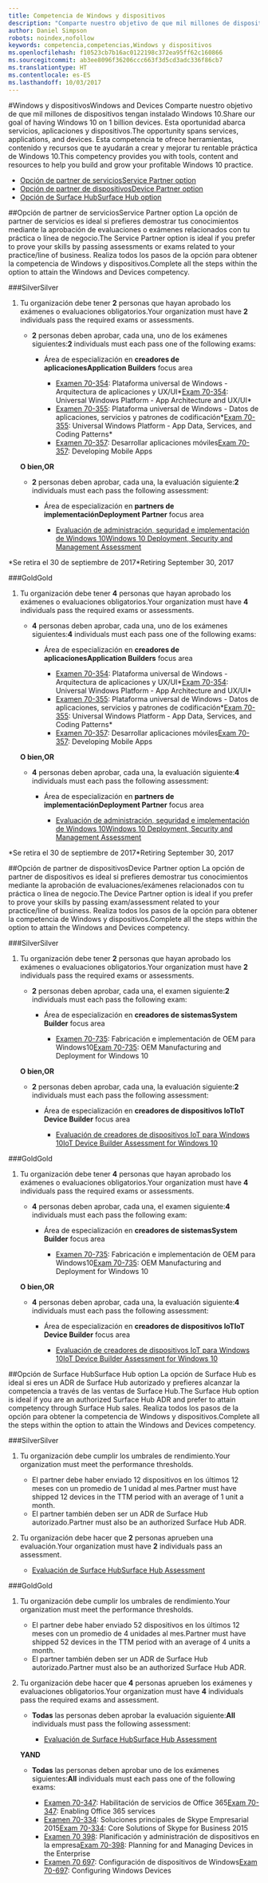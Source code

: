 ```yaml
---
title: Competencia de Windows y dispositivos
description: "Comparte nuestro objetivo de que mil millones de dispositivos tengan instalado Windows 10. Esta oportunidad abarca servicios, aplicaciones y dispositivos. Esta competencia te ofrece herramientas, contenido y recursos que te ayudarán a crear y mejorar tu rentable práctica de Windows 10."
author: Daniel Simpson
robots: noindex,nofollow
keywords: competencia,competencias,Windows y dispositivos
ms.openlocfilehash: f10523cb7b16ac0122198c372ea95ff62c160866
ms.sourcegitcommit: ab3ee8096f36206ccc663f3d5cd3adc336f86cb7
ms.translationtype: HT
ms.contentlocale: es-ES
ms.lasthandoff: 10/03/2017
---
```

#<a name="windows-and-devices"></a><span data-ttu-id="f89ac-106">Windows y dispositivos</span><span class="sxs-lookup"><span data-stu-id="f89ac-106">Windows and Devices</span></span> 
<span data-ttu-id="f89ac-107">Comparte nuestro objetivo de que mil millones de dispositivos tengan instalado Windows 10.</span><span class="sxs-lookup"><span data-stu-id="f89ac-107">Share our goal of having Windows 10 on 1 billion devices.</span></span> <span data-ttu-id="f89ac-108">Esta oportunidad abarca servicios, aplicaciones y dispositivos.</span><span class="sxs-lookup"><span data-stu-id="f89ac-108">The opportunity spans services, applications, and devices.</span></span> <span data-ttu-id="f89ac-109">Esta competencia te ofrece herramientas, contenido y recursos que te ayudarán a crear y mejorar tu rentable práctica de Windows 10.</span><span class="sxs-lookup"><span data-stu-id="f89ac-109">This competency provides you with tools, content and resources to help you build and grow your profitable Windows 10 practice.</span></span>

- [<span data-ttu-id="f89ac-110">Opción de partner de servicios</span><span class="sxs-lookup"><span data-stu-id="f89ac-110">Service Partner option</span></span>](#service-partner-option)
- [<span data-ttu-id="f89ac-111">Opción de partner de dispositivos</span><span class="sxs-lookup"><span data-stu-id="f89ac-111">Device Partner option</span></span>](#device-partner-option)
- [<span data-ttu-id="f89ac-112">Opción de Surface Hub</span><span class="sxs-lookup"><span data-stu-id="f89ac-112">Surface Hub option</span></span>](#surface-hub-option)

##<a name="service-partner-option"></a><span data-ttu-id="f89ac-113">Opción de partner de servicios</span><span class="sxs-lookup"><span data-stu-id="f89ac-113">Service Partner option</span></span>
<span data-ttu-id="f89ac-114">La opción de partner de servicios es ideal si prefieres demostrar tus conocimientos mediante la aprobación de evaluaciones o exámenes relacionados con tu práctica o línea de negocio.</span><span class="sxs-lookup"><span data-stu-id="f89ac-114">The Service Partner option is ideal if you prefer to prove your skills by passing assessments or exams related to your practice/line of business.</span></span> <span data-ttu-id="f89ac-115">Realiza todos los pasos de la opción para obtener la competencia de Windows y dispositivos.</span><span class="sxs-lookup"><span data-stu-id="f89ac-115">Complete all the steps within the option to attain the Windows and Devices competency.</span></span>

###<a name="silver"></a><span data-ttu-id="f89ac-116">Silver</span><span class="sxs-lookup"><span data-stu-id="f89ac-116">Silver</span></span>
1. <span data-ttu-id="f89ac-117">Tu organización debe tener **2** personas que hayan aprobado los exámenes o evaluaciones obligatorios.</span><span class="sxs-lookup"><span data-stu-id="f89ac-117">Your organization must have **2** individuals pass the required exams or assessments.</span></span>

    - <span data-ttu-id="f89ac-118">**2** personas deben aprobar, cada una, uno de los exámenes siguientes:</span><span class="sxs-lookup"><span data-stu-id="f89ac-118">**2** individuals must each pass one of the following exams:</span></span>

        - <span data-ttu-id="f89ac-119">Área de especialización en **creadores de aplicaciones**</span><span class="sxs-lookup"><span data-stu-id="f89ac-119">**Application Builders** focus area</span></span>

            - <span data-ttu-id="f89ac-120">[Examen 70-354](https://www.microsoft.com/en-us/learning/exam-70-354.aspx): Plataforma universal de Windows - Arquitectura de aplicaciones y UX/UI*</span><span class="sxs-lookup"><span data-stu-id="f89ac-120">[Exam 70-354](https://www.microsoft.com/en-us/learning/exam-70-354.aspx): Universal Windows Platform - App Architecture and UX/UI*</span></span>
            - <span data-ttu-id="f89ac-121">[Examen 70-355](https://www.microsoft.com/en-us/learning/exam-70-355.aspx): Plataforma universal de Windows - Datos de aplicaciones, servicios y patrones de codificación*</span><span class="sxs-lookup"><span data-stu-id="f89ac-121">[Exam 70-355](https://www.microsoft.com/en-us/learning/exam-70-355.aspx): Universal Windows Platform - App Data, Services, and Coding Patterns*</span></span>
            - <span data-ttu-id="f89ac-122">[Examen 70-357](https://www.microsoft.com/en-us/learning/exam-70-357.aspx): Desarrollar aplicaciones móviles</span><span class="sxs-lookup"><span data-stu-id="f89ac-122">[Exam 70-357](https://www.microsoft.com/en-us/learning/exam-70-357.aspx): Developing Mobile Apps</span></span>

    **<span data-ttu-id="f89ac-123">O bien,</span><span class="sxs-lookup"><span data-stu-id="f89ac-123">OR</span></span>**

    - <span data-ttu-id="f89ac-124">**2** personas deben aprobar, cada una, la evaluación siguiente:</span><span class="sxs-lookup"><span data-stu-id="f89ac-124">**2** individuals must each pass the following assessment:</span></span>

        - <span data-ttu-id="f89ac-125">Área de especialización en **partners de implementación**</span><span class="sxs-lookup"><span data-stu-id="f89ac-125">**Deployment Partner** focus area</span></span>

            - [<span data-ttu-id="f89ac-126">Evaluación de administración, seguridad e implementación de Windows 10</span><span class="sxs-lookup"><span data-stu-id="f89ac-126">Windows 10 Deployment, Security and Management Assessment</span></span>](https://partneruniversity.microsoft.com/?whr=uri:MicrosoftAccount&courseId=16022&scoId=eGcisv8BC_3806265419)

<span data-ttu-id="f89ac-127">*Se retira el 30 de septiembre de 2017</span><span class="sxs-lookup"><span data-stu-id="f89ac-127">*Retiring September 30, 2017</span></span>

###<a name="gold"></a><span data-ttu-id="f89ac-128">Gold</span><span class="sxs-lookup"><span data-stu-id="f89ac-128">Gold</span></span>
1. <span data-ttu-id="f89ac-129">Tu organización debe tener **4** personas que hayan aprobado los exámenes o evaluaciones obligatorios.</span><span class="sxs-lookup"><span data-stu-id="f89ac-129">Your organization must have **4** individuals pass the required exams or assessments.</span></span>
    - <span data-ttu-id="f89ac-130">**4** personas deben aprobar, cada una, uno de los exámenes siguientes:</span><span class="sxs-lookup"><span data-stu-id="f89ac-130">**4** individuals must each pass one of the following exams:</span></span>
        - <span data-ttu-id="f89ac-131">Área de especialización en **creadores de aplicaciones**</span><span class="sxs-lookup"><span data-stu-id="f89ac-131">**Application Builders** focus area</span></span>

            - <span data-ttu-id="f89ac-132">[Examen 70-354](https://www.microsoft.com/en-us/learning/exam-70-354.aspx): Plataforma universal de Windows - Arquitectura de aplicaciones y UX/UI*</span><span class="sxs-lookup"><span data-stu-id="f89ac-132">[Exam 70-354](https://www.microsoft.com/en-us/learning/exam-70-354.aspx): Universal Windows Platform - App Architecture and UX/UI*</span></span>
            - <span data-ttu-id="f89ac-133">[Examen 70-355](https://www.microsoft.com/en-us/learning/exam-70-355.aspx): Plataforma universal de Windows - Datos de aplicaciones, servicios y patrones de codificación*</span><span class="sxs-lookup"><span data-stu-id="f89ac-133">[Exam 70-355](https://www.microsoft.com/en-us/learning/exam-70-355.aspx): Universal Windows Platform - App Data, Services, and Coding Patterns*</span></span>
            - <span data-ttu-id="f89ac-134">[Examen 70-357](https://www.microsoft.com/en-us/learning/exam-70-357.aspx): Desarrollar aplicaciones móviles</span><span class="sxs-lookup"><span data-stu-id="f89ac-134">[Exam 70-357](https://www.microsoft.com/en-us/learning/exam-70-357.aspx): Developing Mobile Apps</span></span>

    **<span data-ttu-id="f89ac-135">O bien,</span><span class="sxs-lookup"><span data-stu-id="f89ac-135">OR</span></span>**

    - <span data-ttu-id="f89ac-136">**4** personas deben aprobar, cada una, la evaluación siguiente:</span><span class="sxs-lookup"><span data-stu-id="f89ac-136">**4** individuals must each pass the following assessment:</span></span>

        - <span data-ttu-id="f89ac-137">Área de especialización en **partners de implementación**</span><span class="sxs-lookup"><span data-stu-id="f89ac-137">**Deployment Partner** focus area</span></span>

            - [<span data-ttu-id="f89ac-138">Evaluación de administración, seguridad e implementación de Windows 10</span><span class="sxs-lookup"><span data-stu-id="f89ac-138">Windows 10 Deployment, Security and Management Assessment</span></span>](https://partneruniversity.microsoft.com/?whr=uri:MicrosoftAccount&courseId=16022&scoId=eGcisv8BC_3806265419)

<span data-ttu-id="f89ac-139">*Se retira el 30 de septiembre de 2017</span><span class="sxs-lookup"><span data-stu-id="f89ac-139">*Retiring September 30, 2017</span></span>

##<a name="device-partner-option"></a><span data-ttu-id="f89ac-140">Opción de partner de dispositivos</span><span class="sxs-lookup"><span data-stu-id="f89ac-140">Device Partner option</span></span>
<span data-ttu-id="f89ac-141">La opción de partner de dispositivos es ideal si prefieres demostrar tus conocimientos mediante la aprobación de evaluaciones/exámenes relacionados con tu práctica o línea de negocio.</span><span class="sxs-lookup"><span data-stu-id="f89ac-141">The Device Partner option is ideal if you prefer to prove your skills by passing exam/assessment related to your practice/line of business.</span></span> <span data-ttu-id="f89ac-142">Realiza todos los pasos de la opción para obtener la competencia de Windows y dispositivos.</span><span class="sxs-lookup"><span data-stu-id="f89ac-142">Complete all the steps within the option to attain the Windows and Devices competency.</span></span>

###<a name="silver"></a><span data-ttu-id="f89ac-143">Silver</span><span class="sxs-lookup"><span data-stu-id="f89ac-143">Silver</span></span>
1. <span data-ttu-id="f89ac-144">Tu organización debe tener **2** personas que hayan aprobado los exámenes o evaluaciones obligatorios.</span><span class="sxs-lookup"><span data-stu-id="f89ac-144">Your organization must have **2** individuals pass the required exams or assessments.</span></span>

    - <span data-ttu-id="f89ac-145">**2** personas deben aprobar, cada una, el examen siguiente:</span><span class="sxs-lookup"><span data-stu-id="f89ac-145">**2** individuals must each pass the following exam:</span></span>

        - <span data-ttu-id="f89ac-146">Área de especialización en **creadores de sistemas**</span><span class="sxs-lookup"><span data-stu-id="f89ac-146">**System Builder** focus area</span></span>

            - <span data-ttu-id="f89ac-147">[Examen 70-735](https://www.microsoft.com/en-us/learning/exam-70-735.aspx): Fabricación e implementación de OEM para Windows10</span><span class="sxs-lookup"><span data-stu-id="f89ac-147">[Exam 70-735](https://www.microsoft.com/en-us/learning/exam-70-735.aspx): OEM Manufacturing and Deployment for Windows 10</span></span>

    **<span data-ttu-id="f89ac-148">O bien,</span><span class="sxs-lookup"><span data-stu-id="f89ac-148">OR</span></span>**

    - <span data-ttu-id="f89ac-149">**2** personas deben aprobar, cada una, la evaluación siguiente:</span><span class="sxs-lookup"><span data-stu-id="f89ac-149">**2** individuals must each pass the following assessment:</span></span>

        - <span data-ttu-id="f89ac-150">Área de especialización en **creadores de dispositivos IoT**</span><span class="sxs-lookup"><span data-stu-id="f89ac-150">**IoT Device Builder** focus area</span></span>

            - [<span data-ttu-id="f89ac-151">Evaluación de creadores de dispositivos IoT para Windows 10</span><span class="sxs-lookup"><span data-stu-id="f89ac-151">IoT Device Builder Assessment for Windows 10</span></span>](https://partneruniversity.microsoft.com/?whr=uri:MicrosoftAccount&courseId=15887&scoId=mwJPK2B8B_9004778676)

###<a name="gold"></a><span data-ttu-id="f89ac-152">Gold</span><span class="sxs-lookup"><span data-stu-id="f89ac-152">Gold</span></span>
1. <span data-ttu-id="f89ac-153">Tu organización debe tener **4** personas que hayan aprobado los exámenes o evaluaciones obligatorios.</span><span class="sxs-lookup"><span data-stu-id="f89ac-153">Your organization must have **4** individuals pass the required exams or assessments.</span></span>

    - <span data-ttu-id="f89ac-154">**4** personas deben aprobar, cada una, el examen siguiente:</span><span class="sxs-lookup"><span data-stu-id="f89ac-154">**4** individuals must each pass the following exam:</span></span>

        - <span data-ttu-id="f89ac-155">Área de especialización en **creadores de sistemas**</span><span class="sxs-lookup"><span data-stu-id="f89ac-155">**System Builder** focus area</span></span>

            - <span data-ttu-id="f89ac-156">[Examen 70-735](https://www.microsoft.com/en-us/learning/exam-70-735.aspx): Fabricación e implementación de OEM para Windows10</span><span class="sxs-lookup"><span data-stu-id="f89ac-156">[Exam 70-735](https://www.microsoft.com/en-us/learning/exam-70-735.aspx): OEM Manufacturing and Deployment for Windows 10</span></span>

    **<span data-ttu-id="f89ac-157">O bien,</span><span class="sxs-lookup"><span data-stu-id="f89ac-157">OR</span></span>**

    - <span data-ttu-id="f89ac-158">**4** personas deben aprobar, cada una, la evaluación siguiente:</span><span class="sxs-lookup"><span data-stu-id="f89ac-158">**4** individuals must each pass the following assessment:</span></span>

        - <span data-ttu-id="f89ac-159">Área de especialización en **creadores de dispositivos IoT**</span><span class="sxs-lookup"><span data-stu-id="f89ac-159">**IoT Device Builder** focus area</span></span>
        
            - [<span data-ttu-id="f89ac-160">Evaluación de creadores de dispositivos IoT para Windows 10</span><span class="sxs-lookup"><span data-stu-id="f89ac-160">IoT Device Builder Assessment for Windows 10</span></span>](https://partneruniversity.microsoft.com/?whr=uri:MicrosoftAccount&courseId=15887&scoId=mwJPK2B8B_9004778676)

##<a name="surface-hub-option"></a><span data-ttu-id="f89ac-161">Opción de Surface Hub</span><span class="sxs-lookup"><span data-stu-id="f89ac-161">Surface Hub option</span></span>
<span data-ttu-id="f89ac-162">La opción de Surface Hub es ideal si eres un ADR de Surface Hub autorizado y prefieres alcanzar la competencia a través de las ventas de Surface Hub.</span><span class="sxs-lookup"><span data-stu-id="f89ac-162">The Surface Hub option is ideal if you are an authorized Surface Hub ADR and prefer to attain competency through Surface Hub sales.</span></span> <span data-ttu-id="f89ac-163">Realiza todos los pasos de la opción para obtener la competencia de Windows y dispositivos.</span><span class="sxs-lookup"><span data-stu-id="f89ac-163">Complete all the steps within the option to attain the Windows and Devices competency.</span></span>

###<a name="silver"></a><span data-ttu-id="f89ac-164">Silver</span><span class="sxs-lookup"><span data-stu-id="f89ac-164">Silver</span></span>
1. <span data-ttu-id="f89ac-165">Tu organización debe cumplir los umbrales de rendimiento.</span><span class="sxs-lookup"><span data-stu-id="f89ac-165">Your organization must meet the performance thresholds.</span></span>

    - <span data-ttu-id="f89ac-166">El partner debe haber enviado 12 dispositivos en los últimos 12 meses con un promedio de 1 unidad al mes.</span><span class="sxs-lookup"><span data-stu-id="f89ac-166">Partner must have shipped 12 devices in the TTM period with an average of 1 unit a month.</span></span>
    - <span data-ttu-id="f89ac-167">El partner también deben ser un ADR de Surface Hub autorizado.</span><span class="sxs-lookup"><span data-stu-id="f89ac-167">Partner must also be an authorized Surface Hub ADR.</span></span>

2. <span data-ttu-id="f89ac-168">Tu organización debe hacer que **2** personas aprueben una evaluación.</span><span class="sxs-lookup"><span data-stu-id="f89ac-168">Your organization must have **2** individuals pass an assessment.</span></span>

    - [<span data-ttu-id="f89ac-169">Evaluación de Surface Hub</span><span class="sxs-lookup"><span data-stu-id="f89ac-169">Surface Hub Assessment</span></span>](https://PartnerUniversity.microsoft.com?whr=uri:MicrosoftAccount&courseId=16722&scoId=jcNMRQouC_5906265419)


###<a name="gold"></a><span data-ttu-id="f89ac-170">Gold</span><span class="sxs-lookup"><span data-stu-id="f89ac-170">Gold</span></span>
1. <span data-ttu-id="f89ac-171">Tu organización debe cumplir los umbrales de rendimiento.</span><span class="sxs-lookup"><span data-stu-id="f89ac-171">Your organization must meet the performance thresholds.</span></span>

    - <span data-ttu-id="f89ac-172">El partner debe haber enviado 52 dispositivos en los últimos 12 meses con un promedio de 4 unidades al mes.</span><span class="sxs-lookup"><span data-stu-id="f89ac-172">Partner must have shipped 52 devices in the TTM period with an average of 4 units a month.</span></span>
    - <span data-ttu-id="f89ac-173">El partner también deben ser un ADR de Surface Hub autorizado.</span><span class="sxs-lookup"><span data-stu-id="f89ac-173">Partner must also be an authorized Surface Hub ADR.</span></span>

2. <span data-ttu-id="f89ac-174">Tu organización debe hacer que **4** personas aprueben los exámenes y evaluaciones obligatorios.</span><span class="sxs-lookup"><span data-stu-id="f89ac-174">Your organization must have **4** individuals pass the required exams and assessment.</span></span>

    - <span data-ttu-id="f89ac-175">**Todas** las personas deben aprobar la evaluación siguiente:</span><span class="sxs-lookup"><span data-stu-id="f89ac-175">**All** individuals must pass the following assessment:</span></span>
    
        - [<span data-ttu-id="f89ac-176">Evaluación de Surface Hub</span><span class="sxs-lookup"><span data-stu-id="f89ac-176">Surface Hub Assessment</span></span>](https://PartnerUniversity.microsoft.com?whr=uri:MicrosoftAccount&courseId=16722&scoId=jcNMRQouC_5906265419)
    
    **<span data-ttu-id="f89ac-177">Y</span><span class="sxs-lookup"><span data-stu-id="f89ac-177">AND</span></span>**

    - <span data-ttu-id="f89ac-178">**Todas** las personas deben aprobar uno de los exámenes siguientes:</span><span class="sxs-lookup"><span data-stu-id="f89ac-178">**All** individuals must each pass one of the following exams:</span></span>

        - <span data-ttu-id="f89ac-179">[Examen 70-347](https://www.microsoft.com/en-us/learning/exam-70-347.aspx): Habilitación de servicios de Office 365</span><span class="sxs-lookup"><span data-stu-id="f89ac-179">[Exam 70-347](https://www.microsoft.com/en-us/learning/exam-70-347.aspx): Enabling Office 365 services</span></span>
        - <span data-ttu-id="f89ac-180">[Examen 70-334](https://www.microsoft.com/en-us/learning/exam-70-334.aspx): Soluciones principales de Skype Empresarial 2015</span><span class="sxs-lookup"><span data-stu-id="f89ac-180">[Exam 70-334](https://www.microsoft.com/en-us/learning/exam-70-334.aspx): Core Solutions of Skype for Business 2015</span></span> 
        - <span data-ttu-id="f89ac-181">[Examen 70 398](https://www.microsoft.com/en-us/learning/exam-70-398.aspx): Planificación y administración de dispositivos en la empresa</span><span class="sxs-lookup"><span data-stu-id="f89ac-181">[Exam 70-398](https://www.microsoft.com/en-us/learning/exam-70-398.aspx): Planning for and Managing Devices in the Enterprise</span></span>
        - <span data-ttu-id="f89ac-182">[Examen 70 697](https://www.microsoft.com/en-us/learning/exam-70-697.aspx): Configuración de dispositivos de Windows</span><span class="sxs-lookup"><span data-stu-id="f89ac-182">[Exam 70-697](https://www.microsoft.com/en-us/learning/exam-70-697.aspx): Configuring Windows Devices</span></span> 



      



 


